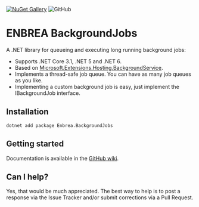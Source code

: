 [![NuGet Gallery](https://img.shields.io/badge/NuGet%20Gallery-enbrea.backgroundjobs-blue.svg)](https://www.nuget.org/packages/Enbrea.BackgroundJobs/)
![GitHub](https://img.shields.io/github/license/enbrea/enbrea.backgroundjobs)

# ENBREA BackgroundJobs

A .NET library for queueing and executing long running background jobs:

+ Supports .NET Core 3.1, .NET 5 and .NET 6.
+ Based on [Microsoft.Extensions.Hosting.BackgroundService](https://docs.microsoft.com/en-us/dotnet/api/microsoft.extensions.hosting.backgroundservice).
+ Implements a thread-safe job queue. You can have as many job queues as you like.
+ Implementing a custom background job is easy, just implement the IBackgroundJob interface.

## Installation

```
dotnet add package Enbrea.BackgroundJobs
```

## Getting started

Documentation is available in the [GitHub wiki](https://github.com/enbrea/enbrea.backgroundjobs/wiki).

## Can I help?

Yes, that would be much appreciated. The best way to help is to post a response via the Issue Tracker and/or submit corrections via a Pull Request.
